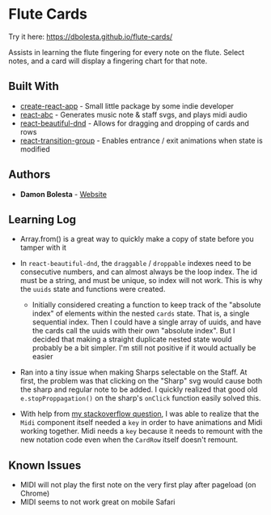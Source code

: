 # Flute Cards

Try it here: https://dbolesta.github.io/flute-cards/

Assists in learning the flute fingering for every note on the flute. Select notes, and a card will display a fingering chart for that note.

## Built With

- [create-react-app](https://github.com/facebook/create-react-app) - Small little package by some indie developer
- [react-abc](https://www.npmjs.com/package/react-abc) - Generates music note & staff svgs, and plays midi audio
- [react-beautiful-dnd](https://github.com/atlassian/react-beautiful-dnd) - Allows for dragging and dropping of cards and rows
- [react-transition-group](https://github.com/reactjs/react-transition-group) - Enables entrance / exit animations when state is modified

## Authors

- **Damon Bolesta** - [Website](https://damonbolesta.com)

## Learning Log

- Array.from() is a great way to quickly make a copy of state before you tamper with it
- In `react-beautiful-dnd`, the `draggable` / `droppable` indexes need to be consecutive numbers, and can almost always be the loop index. The id must be a string, and must be unique, so index will not work. This is why the `uuids` state and functions were created.

  - Initially considered creating a function to keep track of the "absolute index" of elements within the nested `cards` state. That is, a single sequential index. Then I could have a single array of uuids, and have the cards call the uuids with their own "absolute index". But I decided that making a straight duplicate nested state would probably be a bit simpler. I'm still not positive if it would actually be easier

- Ran into a tiny issue when making Sharps selectable on the Staff. At first, the problem was that clicking on the "Sharp" svg would cause both the sharp and regular note to be added. I quickly realized that good old `e.stopProppagation()` on the sharp's `onClick` function easily solved this.

- With help from [my stackoverflow question](https://stackoverflow.com/questions/60177932/react-transition-group-and-react-abc-abcjs-midi-will-not-work-at-the-same-time), I was able to realize that the `Midi` component itself needed a `key` in order to have animations and Midi working together. Midi needs a `key` because it needs to remount with the new notation code even when the `CardRow` itself doesn't remount.

## Known Issues

- MIDI will not play the first note on the very first play after pageload (on Chrome)
- MIDI seems to not work great on mobile Safari
